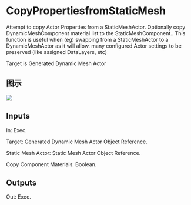 # CopyPropertiesfromStaticMesh

Attempt to copy Actor Properties from a StaticMeshActor. Optionally copy DynamicMeshComponent material list to the StaticMeshComponent.. This function is useful when (eg) swapping from a StaticMeshActor to a DynamicMeshActor as it will allow. many configured Actor settings to be preserved (like assigned DataLayers, etc)

Target is Generated Dynamic Mesh Actor

## 图示

![]($-20221218-18454686.png)

## Inputs

In: Exec.

Target: Generated Dynamic Mesh Actor Object Reference.

Static Mesh Actor: Static Mesh Actor Object Reference.

Copy Component Materials: Boolean.  

## Outputs

Out: Exec.

